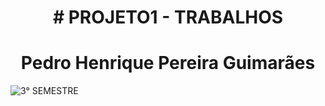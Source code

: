 <h1 align="center"> # PROJETO1 - TRABALHOS </h1>
<h1 align="center"> Pedro Henrique Pereira Guimarães  </h1>

![3° SEMESTRE](https://github.com/PedroNewUser/PROJETO1/assets/141732147/899dea1b-63bd-4412-ba99-50c64893b29d)
